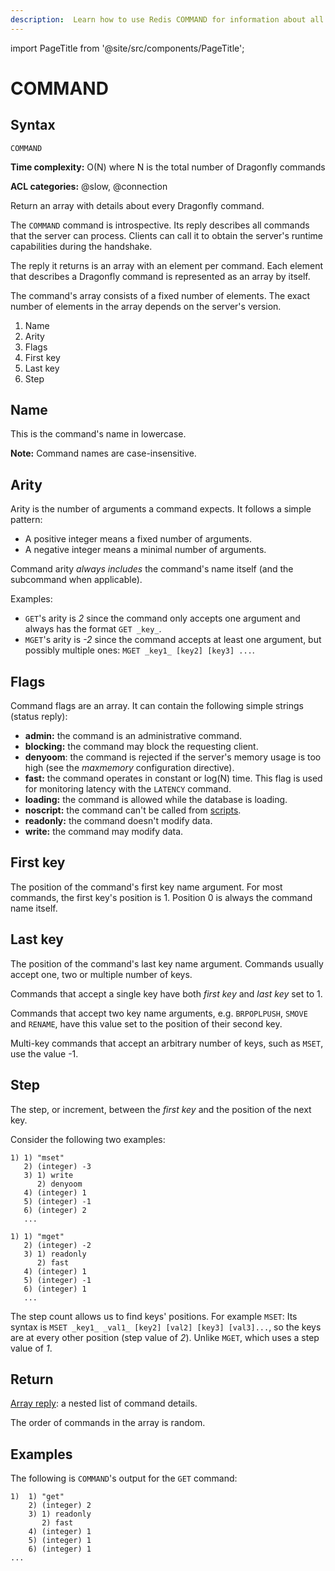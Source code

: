 ```yaml
---
description:  Learn how to use Redis COMMAND for information about all other commands.
---
```


import PageTitle from '@site/src/components/PageTitle';

# COMMAND

<PageTitle title="Redis COMMAND Command (Documentation) | Dragonfly" />

## Syntax

    COMMAND 

**Time complexity:** O(N) where N is the total number of Dragonfly commands

**ACL categories:** @slow, @connection

Return an array with details about every Dragonfly command.

The `COMMAND` command is introspective.
Its reply describes all commands that the server can process.
Clients can call it to obtain the server's runtime capabilities during the handshake.

The reply it returns is an array with an element per command.
Each element that describes a Dragonfly command is represented as an array by itself.

The command's array consists of a fixed number of elements.
The exact number of elements in the array depends on the server's version.

1. Name
2. Arity
3. Flags
4. First key
5. Last key
6. Step

## Name

This is the command's name in lowercase.

**Note:**
Command names are case-insensitive.

## Arity

Arity is the number of arguments a command expects.
It follows a simple pattern:

* A positive integer means a fixed number of arguments.
* A negative integer means a minimal number of arguments.

Command arity _always includes_ the command's name itself (and the subcommand when applicable).

Examples:

* `GET`'s arity is _2_ since the command only accepts one argument and always has the format `GET _key_`.
* `MGET`'s arity is _-2_ since the command accepts at least one argument, but possibly multiple ones: `MGET _key1_ [key2] [key3] ...`.

## Flags

Command flags are an array. It can contain the following simple strings (status reply):

* **admin:** the command is an administrative command.
* **blocking:** the command may block the requesting client.
* **denyoom**: the command is rejected if the server's memory usage is too high (see the _maxmemory_ configuration directive).
* **fast:** the command operates in constant or log(N) time.
  This flag is used for monitoring latency with the `LATENCY` command.
* **loading:** the command is allowed while the database is loading.
* **noscript:** the command can't be called from [scripts](https://redis.io/docs/latest/develop/interact/programmability/eval-intro/).
* **readonly:** the command doesn't modify data.
* **write:** the command may modify data.

## First key

The position of the command's first key name argument.
For most commands, the first key's position is 1.
Position 0 is always the command name itself.

## Last key

The position of the command's last key name argument.
Commands usually accept one, two or multiple number of keys.

Commands that accept a single key have both _first key_ and _last key_ set to 1.

Commands that accept two key name arguments, e.g. `BRPOPLPUSH`, `SMOVE` and `RENAME`, have this value set to the position of their second key.

Multi-key commands that accept an arbitrary number of keys, such as `MSET`, use the value -1.

## Step

The step, or increment, between the _first key_ and the position of the next key.

Consider the following two examples:

```
1) 1) "mset"
   2) (integer) -3
   3) 1) write
      2) denyoom
   4) (integer) 1
   5) (integer) -1
   6) (integer) 2
   ...
```

```
1) 1) "mget"
   2) (integer) -2
   3) 1) readonly
      2) fast
   4) (integer) 1
   5) (integer) -1
   6) (integer) 1
   ...
```

The step count allows us to find keys' positions. 
For example `MSET`: Its syntax is `MSET _key1_ _val1_ [key2] [val2] [key3] [val3]...`, so the keys are at every other position (step value of _2_).
Unlike `MGET`, which uses a step value of _1_.

## Return

[Array reply](https://redis.io/docs/latest/develop/reference/protocol-spec/#arrays): a nested list of command details.

The order of commands in the array is random.

## Examples

The following is `COMMAND`'s output for the `GET` command:

```
1)  1) "get"
    2) (integer) 2
    3) 1) readonly
       2) fast
    4) (integer) 1
    5) (integer) 1
    6) (integer) 1
...
```
